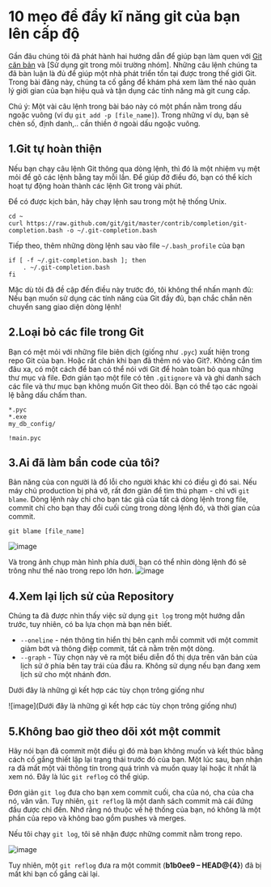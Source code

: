 # 10 mẹo để đẩy kĩ năng git của bạn lên cấp độ 
Gần đâu chúng tôi đã phát hành hai hướng dẫn để giúp bạn làm quen với [Git căn bản](http://www.sitepoint.com/git-for-beginners/)
và [Sử dụng git trong môi trường nhóm]. Những câu lệnh chúng ta đã bàn luận là đủ để giúp một nhà phát triển tồn tại được
trong thế giới Git. Trong bài đăng này, chúng ta cố gắng để khám phá xem làm thế nào quản lý
giời gian của bạn hiệu quả và tận dụng các tính năng mà git cung cấp.

Chú ý: Một vài câu lệnh trong bài báo này có một phần nằm trong dấu ngoặc vuông (ví dụ `git add -p [file_name]`).
Trong những ví dụ, bạn sẽ chèn số, định danh,.. cần thiền ở ngoài dấu ngoặc vuông.
## 1.Git tự hoàn thiện
Nếu bạn chạy câu lệnh Git thông qua dòng lệnh, thì đó là một nhiệm vụ mệt mỏi để gõ các lệnh
bằng tay mỗi lần. Để giúp đỡ điều đó, bạn có thể kích hoạt tự động hoàn thành các lệnh Git trong
vài phút.

Để có được kịch bản, hãy chạy lệnh sau trong một hệ thống Unix.

```
cd ~
curl https://raw.github.com/git/git/master/contrib/completion/git-completion.bash -o ~/.git-completion.bash
```
Tiếp theo, thêm những dòng lệnh sau vào file `~/.bash_profile` của bạn
```
if [ -f ~/.git-completion.bash ]; then
    . ~/.git-completion.bash
fi
```
Mặc dù tôi đã đề cập đến điều này trước đó, tôi không thể nhấn mạnh đủ: Nếu bạn muốn sử dụng các tính năng của Git đầy đủ,
bạn chắc chắn nên chuyển sang giao diện dòng lệnh!
## 2.Loại bỏ các file trong Git
Bạn có mệt mỏi với những file biên dịch (giống như `.pyc`) xuất hiện trong repo Git của bạn.
Hoặc rất chán khi bạn đã thêm nó vào Git?. Không cần tìm đâu xa, có một cách để ban có thể nói với
Git để hoàn toàn bỏ qua những thư mục và file. Đơn giản tạo một file có tên `.gitignore` và
và ghi danh sách các file và thư mục bạn không muốn Git theo dõi. Bạn có thể tạo các ngoài lệ bằng
dấu chấm than.
```
*.pyc
*.exe
my_db_config/

!main.pyc
```
## 3.Ai đã làm bẩn code của tôi?
Bản năng của con người là đổ lỗi cho người khác khi có điều gì đó sai. Nếu máy chủ production
bị phá vỡ, rất đơn giản để tìm thủ phạm - chỉ với `git blame`. Dòng lệnh này chỉ cho bạn tác giả
của tất cả dòng lệnh trong file, commit chỉ cho bạn thay đổi cuối cùng trong dòng lệnh đó, và thời
gian của commit.
```
git blame [file_name]
```
![image](https://dab1nmslvvntp.cloudfront.net/wp-content/uploads/2014/06/1402946443git-ninja-01.png)

Và trong ảnh chụp màn hình phía dưới, bạn có thể nhìn dòng lệnh đó sẽ trông như thế nào trong
repo lớn hơn.
![image](https://dab1nmslvvntp.cloudfront.net/wp-content/uploads/2014/06/1402946441git-ninja-02.png)


## 4.Xem lại lịch sử của Repository
Chúng ta đã được nhìn thấy việc sử dụng `git log` trong một hướng dẫn trước, tuy nhiên,
có ba lựa chọn mà bạn nên biết.
- `--oneline` - nén thông tin hiển thị bên cạnh mỗi commit với một commit giảm bớt và thông điệp
commit, tất cả nằm trên một dòng.
- `--graph` - Tùy chọn này vẽ ra một biểu diễn đồ thị dựa trên văn bản của lịch sử ở phía bên tay trái của đầu ra. 
Không sử dụng nếu bạn đang xem lịch sử cho một nhánh đơn.

Dưới đây là những gì kết hợp các tùy chọn trông giống như

![image](Dưới đây là những gì kết hợp các tùy chọn trông giống như)

## 5.Không bao giờ theo dõi xót một commit
Hãy nói bạn đã commit một điều gì đó mà bạn không muốn và kết thúc bằng cách cố gắng thiết lập
lại trạng thái trước đó của bạn. Một lúc sau, bạn nhận ra đã mất một vài thông tin trong quá 
trình và muốn quay lại hoặc ít nhất là xem nó. Đây là lúc `git reflog` có thể giúp.

Đơn giản `git log` đưa cho bạn xem commit cuối, cha của nó, cha của cha nó, vân vân.
Tuy nhiên, `git reflog` là một danh sách commit mà cái đứng đầu được chỉ đến. Nhớ rằng nó 
thuộc về hệ thống của bạn, nó không là một phần của repo và không bao gồm pushes và merges.

Nếu tôi chạy `git log`, tôi sẽ nhận được những commit nằm trong repo.

![image](https://dab1nmslvvntp.cloudfront.net/wp-content/uploads/2014/06/1402946446git-ninja-04.png)

Tuy nhiên, một `git reflog` đưa ra một commit (**b1b0ee9 – HEAD@{4}**) đã bị mất khi bạn
cố gắng cài lại.
 